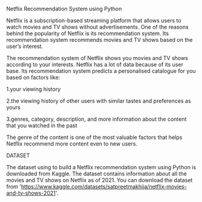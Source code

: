 Netflix Recommendation System using Python

Netflix is a subscription-based streaming platform that allows users to watch movies and TV shows without advertisements. One of the reasons behind the popularity of Netflix is its recommendation system. Its recommendation system recommends movies and TV shows based on the user’s interest.


The recommendation system of Netflix shows you movies and TV shows according to your interests. Netflix has a lot of data because of its user base. Its recommendation system predicts a personalised catalogue for you based on factors like:

1.your viewing history 

2.the viewing history of other users with similar tastes and preferences as yours

3.genres, category, description, and more information about the content that you watched in the past

The genre of the content is one of the most valuable factors that helps Netflix recommend more content even to new users.

DATASET

The dataset using to build a Netflix recommendation system using Python is downloaded from Kaggle. The dataset contains information about all the movies and TV shows on Netflix as of 2021. You can download the dataset from 'https://www.kaggle.com/datasets/satpreetmakhija/netflix-movies-and-tv-shows-2021'.
